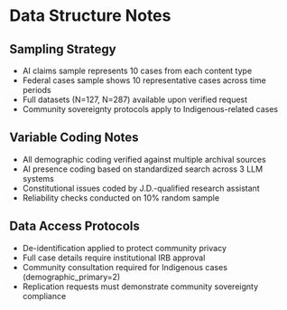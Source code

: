 # Data Structure Notes

## Sampling Strategy
- AI claims sample represents 10 cases from each content type
- Federal cases sample shows 10 representative cases across time periods
- Full datasets (N=127, N=287) available upon verified request
- Community sovereignty protocols apply to Indigenous-related cases

## Variable Coding Notes
- All demographic coding verified against multiple archival sources
- AI presence coding based on standardized search across 3 LLM systems
- Constitutional issues coded by J.D.-qualified research assistant
- Reliability checks conducted on 10% random sample

## Data Access Protocols
- De-identification applied to protect community privacy
- Full case details require institutional IRB approval
- Community consultation required for Indigenous cases (demographic_primary=2)
- Replication requests must demonstrate community sovereignty compliance
